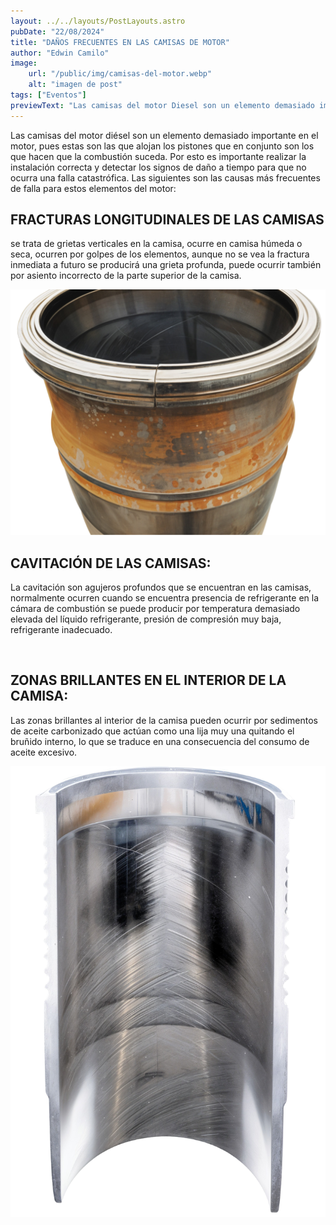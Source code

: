 ```yaml
---
layout: ../../layouts/PostLayouts.astro
pubDate: "22/08/2024"
title: "DAÑOS FRECUENTES EN LAS CAMISAS DE MOTOR"
author: "Edwin Camilo"
image:
    url: "/public/img/camisas-del-motor.webp"
    alt: "imagen de post"
tags: ["Eventos"] 
previewText: "Las camisas del motor Diesel son un elemento demasiado importante en el motor, pues estas son las que alojan los pistones que en conjunto son los que hacen que la combustión suceda. "
---
```



<div class="grid grid-cols-2 "> 

<div class="flex flex-col mr-8"> 
<p class="text-blog"> Las camisas del motor diésel son un elemento demasiado importante en el motor, pues estas son las que alojan los pistones que en conjunto son los que hacen que la combustión suceda. Por esto es importante realizar la instalación correcta y detectar los signos de daño a tiempo para que no ocurra una falla catastrófica. Las siguientes son las causas más frecuentes de falla para estos elementos del motor: </p>

<h2 class="subtitulos-blog my-4"> FRACTURAS LONGITUDINALES DE LAS CAMISAS </h2> 
<p class="text-blog"> se trata de grietas verticales en la camisa, ocurre en camisa húmeda o seca, ocurren por golpes de los elementos, aunque no se vea la fractura inmediata a futuro se producirá una grieta profunda, puede ocurrir también por asiento incorrecto de la parte superior de la camisa.
</p>
<img class="rounded-t-lg w-[200px]" src="/public/img/fracturas-longitudinales.png" alt=""> </img>



<h2 class="subtitulos-blog my-4"> CAVITACIÓN DE LAS CAMISAS: </h2> 
<p class="text-blog"> La cavitación son agujeros profundos que se encuentran en las camisas, normalmente ocurren cuando se encuentra presencia de refrigerante en la cámara de combustión se puede producir por temperatura demasiado elevada del líquido refrigerante, presión de compresión muy baja, refrigerante inadecuado.
 </p>
<img class="rounded-t-lg w-[200px]" src="/public/img/cavitación.png" alt=""> </img>

</div>

<div class="flex flex-col ml-8"> 
<h2 class="subtitulos-blog "> ZONAS BRILLANTES EN EL INTERIOR DE LA CAMISA: </h2> 
<p class="text-blog"> Las zonas brillantes al interior de la camisa pueden ocurrir por sedimentos de aceite carbonizado que actúan como una lija muy una quitando el bruñido interno, lo que se traduce en una consecuencia del consumo de aceite excesivo.
</p>
<img class="rounded-t-lg w-[200px]" src="/public/img/zonas-brillantes.png" alt=""> </img>

</div>

</div>



